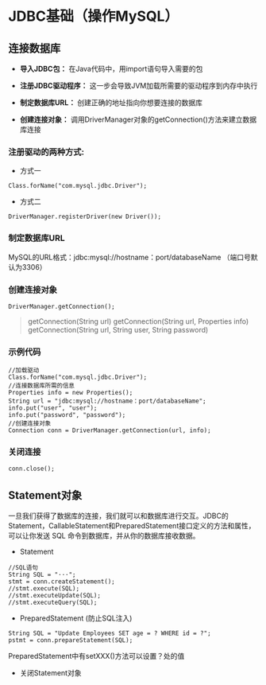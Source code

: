 # JDBC基础（操作MySQL）
## 连接数据库
- **导入JDBC包：**
在Java代码中，用import语句导入需要的包

- **注册JDBC驱动程序：**
这一步会导致JVM加载所需要的驱动程序到内存中执行

- **制定数据库URL：**
创建正确的地址指向你想要连接的数据库

- **创建连接对象：**
调用DriverManager对象的getConnection()方法来建立数据库连接

### 注册驱动的两种方式:
- 方式一
```
Class.forName("com.mysql.jdbc.Driver");
```
- 方式二
```
DriverManager.registerDriver(new Driver());
```

### 制定数据库URL
MySQL的URL格式：jdbc:mysql://hostname：port/databaseName （端口号默认为3306）

### 创建连接对象
```
DriverManager.getConnection();
```
> getConnection(String url)
> getConnection(String url, Properties info)
> getConnection(String url, String user, String password)

### 示例代码
```
//加载驱动
Class.forName("com.mysql.jdbc.Driver");
//连接数据库所需的信息
Properties info = new Properties();
String url = "jdbc:mysql://hostname：port/databaseName";
info.put("user", "user");
info.put("password", "password");
//创建连接对象
Connection conn = DriverManager.getConnection(url, info);
```

### 关闭连接
```
conn.close();
```

## Statement对象
一旦我们获得了数据库的连接，我们就可以和数据库进行交互。JDBC的Statement，CallableStatement和PreparedStatement接口定义的方法和属性，可以让你发送 SQL 命令到数据库，并从你的数据库接收数据。

- Statement
```
//SQL语句
String SQL = "···";
stmt = conn.createStatement();
//stmt.execute(SQL);
//stmt.executeUpdate(SQL);
//stmt.executeQuery(SQL);
```

- PreparedStatement (防止SQL注入)
```
String SQL = "Update Employees SET age = ? WHERE id = ?";
pstmt = conn.prepareStatement(SQL);
```
PreparedStatement中有setXXX()方法可以设置？处的值

- 关闭Statement对象